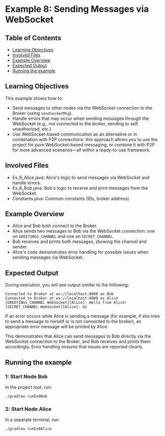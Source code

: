 # Example 8: Sending Messages via WebSocket
## Table of Contents

- [Learning Objectives](#learning-objectives)
- [Involved Files](#involved-files)
- [Example Overview](#example-overview)
- [Expected Output](#expected-output)
- [Running the example](#running-the-example)

## Learning Objectives

This example shows how to:
- Send messages to other nodes via the WebSocket connection to the Broker (using `sendSocketMsg`).
- Handle errors that may occur when sending messages through the WebSocket (e.g., not connected to the broker, sending to self, unauthorized, etc.).
- Use WebSocket-based communication as an alternative or in combination with P2P connections: this approach allows you to use the project for pure WebSocket-based messaging, or combine it with P2P for more advanced scenarios—all within a ready-to-use framework.

## Involved Files

- Ex_8_Alice.java: Alice's logic to send messages via WebSocket and handle errors.
- Ex_8_Bob.java: Bob's logic to receive and print messages from the WebSocket.
- Constants.java: Common constants (IDs, broker address).

## Example Overview

- Alice and Bob both connect to the Broker.
- Alice sends two messages to Bob via the WebSocket connection: one on `GREETINGS_CHANNEL` and one on `SECRET_CHANNEL`.
- Bob receives and prints both messages, showing the channel and sender.
- Alice's code demonstrates error handling for possible issues when sending messages via WebSocket.

## Expected Output

During execution, you will see output similar to the following:
```
Connected to Broker at ws://localhost:8080 as Bob
Connected to Broker at ws://localhost:8080 as Alice
[GREETINGS_CHANNEL WebSocket][Alice]: Hello from Alice!
[SECRET_CHANNEL WebSocket][Alice]: 42
```

If an error occurs while Alice is sending a message (for example, if she tries to send a message to herself or is not connected to the broker), an appropriate error message will be printed by Alice.

This demonstrates that Alice can send messages to Bob directly via the WebSocket connection to the Broker, and Bob receives and prints them accordingly. Error handling ensures that issues are reported clearly.

## Running the example
### 1: Start Node Bob

In the project root, run:

```sh
./gradlew runEx8Bob
```

### 2: Start Node Alice

In a separate terminal, run:

```sh
./gradlew runEx8Alice
```